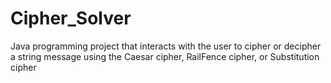 # Cipher_Solver
 Java programming project that interacts with the user to cipher or decipher a string message using the Caesar cipher, RailFence cipher, or Substitution cipher
